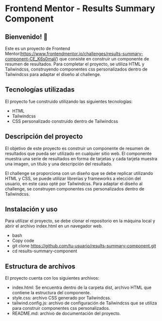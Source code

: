 # Frontend Mentor - Results Summary Component

## Bienvenido! 👋
Este es un proyecto de Frontend Mentor(https://www.frontendmentor.io/challenges/results-summary-component-CE_K6s0maV) que consiste en construir un componente de resumen de resultados. Para completar el proyecto, se utiliza HTML y Tailwindcss, construyendo componentes css personalizados dentro de Tailwindcss para adaptar el diseño al challenge.

## Tecnologías utilizadas
El proyecto fue construido utilizando las siguientes tecnologías:

- HTML
- Tailwindcss
- CSS personalizado construido dentro de Tailwindcss

## Descripción del proyecto
El objetivo de este proyecto es construir un componente de resumen de resultados que pueda ser utilizado en cualquier sitio web. El componente muestra una serie de resultados en forma de tarjetas y cada tarjeta muestra una imagen, un título y una descripción del resultado.

El challenge se proporciona con un diseño que se debe replicar utilizando HTML y CSS, se puede utilizar librerías y frameworks a elección del usuario, en este caso opté por Tailwindcss.
Para adaptar el diseño al challenge, se construyen componentes css personalizados dentro de Tailwindcss.

## Instalación y uso
Para utilizar el proyecto, se debe clonar el repositorio en la máquina local y abrir el archivo index.html en un navegador web.

- bash
- Copy code
- git clone https://github.com/tu-usuario/results-summary-component.git
- cd results-summary-component

## Estructura de archivos
El proyecto cuenta con los siguientes archivos:

- index.html: Se encuentra dentro de la carpeta dist, archivo HTML que contiene la estructura del componente.
- style.css: archivo CSS generado por Tailwindcss.
- tailwind.config.js: archivo de configuración de Tailwindcss que se utiliza para construir componentes css personalizados.
- README.md: archivo de documentación del proyecto.